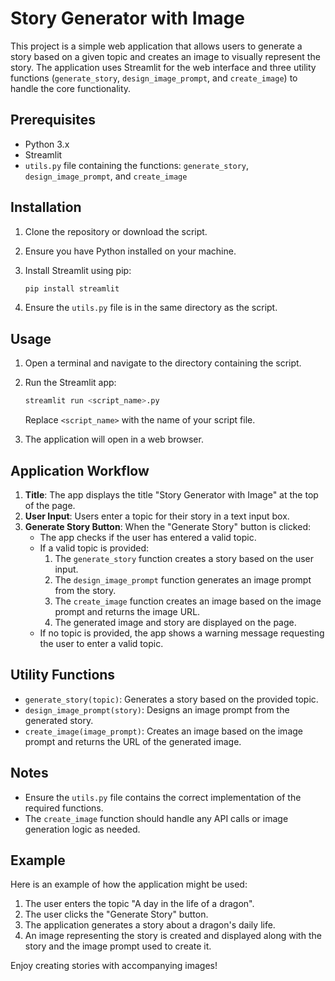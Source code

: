 # Story Generator with Image

This project is a simple web application that allows users to generate a story based on a given topic and creates an image to visually represent the story. The application uses Streamlit for the web interface and three utility functions (`generate_story`, `design_image_prompt`, and `create_image`) to handle the core functionality.

## Prerequisites

- Python 3.x
- Streamlit
- `utils.py` file containing the functions: `generate_story`, `design_image_prompt`, and `create_image`

## Installation

1. Clone the repository or download the script.
2. Ensure you have Python installed on your machine.
3. Install Streamlit using pip:

   ```sh
   pip install streamlit
   ```

4. Ensure the `utils.py` file is in the same directory as the script.

## Usage

1. Open a terminal and navigate to the directory containing the script.
2. Run the Streamlit app:

   ```sh
   streamlit run <script_name>.py
   ```

   Replace `<script_name>` with the name of your script file.

3. The application will open in a web browser.

## Application Workflow

1. **Title**: The app displays the title "Story Generator with Image" at the top of the page.
2. **User Input**: Users enter a topic for their story in a text input box.
3. **Generate Story Button**: When the "Generate Story" button is clicked:
   - The app checks if the user has entered a valid topic.
   - If a valid topic is provided:
     1. The `generate_story` function creates a story based on the user input.
     2. The `design_image_prompt` function generates an image prompt from the story.
     3. The `create_image` function creates an image based on the image prompt and returns the image URL.
     4. The generated image and story are displayed on the page.
   - If no topic is provided, the app shows a warning message requesting the user to enter a valid topic.

## Utility Functions

- `generate_story(topic)`: Generates a story based on the provided topic.
- `design_image_prompt(story)`: Designs an image prompt from the generated story.
- `create_image(image_prompt)`: Creates an image based on the image prompt and returns the URL of the generated image.

## Notes

- Ensure the `utils.py` file contains the correct implementation of the required functions.
- The `create_image` function should handle any API calls or image generation logic as needed.

## Example

Here is an example of how the application might be used:

1. The user enters the topic "A day in the life of a dragon".
2. The user clicks the "Generate Story" button.
3. The application generates a story about a dragon's daily life.
4. An image representing the story is created and displayed along with the story and the image prompt used to create it.

Enjoy creating stories with accompanying images!
